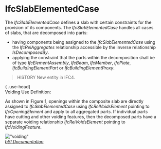 IfcSlabElementedCase
====================
The _IfcSlabElementedCase_ defines a slab with certain constraints for the
provision of its components. The _IfcSlabElementedCase_ handles all cases of
slabs, that are decomposed into parts:  
  
* having components being assigned to the _IfcSlabElementedCase_ using the _IfcRelAggregates_ relationship accessible by the inverse relationship _IsDecomposedBy_.  
* applying the constraint that the parts within the decomposition shall be of type _IfcElementAssembly_, _IfcBeam_, _IfcMember_, _IfcPlate_, _IfcBuildingElementPart_ or _IfcBuildingElementProxy_.  
  
> HISTORY  New entity in IFC4.  
  
{ .use-head}  
Voiding Use Definition:  
  
As shown in Figure 1, openings within the composite slab are directly assigned
to _IfcSlabElementedCase_ using _IfcRelVoidsElement_ pointing to
_IfcOpeningElement_ and apply to all aggregated parts. If individual parts
have cutting and other voiding features, then the decomposed parts have a
separate voiding relationship _IfcRelVoidsElement_ pointing to
_IfcVoidingFeature_.  
  
!["voiding"](figures/ifcslabelementedcase_fig01.png "Figure 1 -- Slab
elemented voiding")  
[ _bSI
Documentation_](https://standards.buildingsmart.org/IFC/DEV/IFC4_2/FINAL/HTML/schema/ifcsharedbldgelements/lexical/ifcslabelementedcase.htm)


